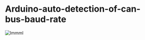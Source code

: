 # Arduino-auto-detection-of-can-bus-baud-rate


![lmmml](https://user-images.githubusercontent.com/57374612/129757014-07cd7d71-9b8c-4fc1-8035-d694a1b0a007.PNG)
